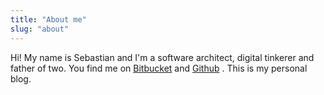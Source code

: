 ```yaml
---
title: "About me"
slug: "about"
---
```


Hi! My name is Sebastian and I'm a software architect, digital tinkerer and father of two. 
You find me on [Bitbucket](https://bitbucket.org/basti/) and [Github](https://github.com/redtoad/) .
This is my personal blog.

